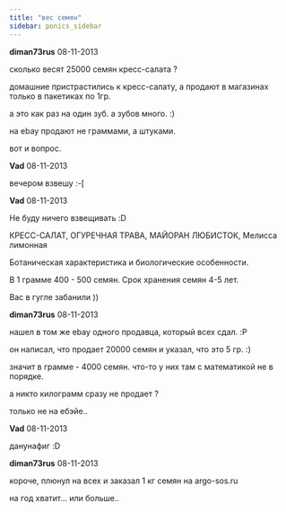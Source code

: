 ```yaml
---
title: "вес семян"
sidebar: ponics_sidebar
---
```


**diman73rus** 08-11-2013

сколько весят 25000 семян кресс-салата ?

домашние пристрастились к кресс-салату, а продают в магазинах только в пакетиках по 1гр.

а это как раз на один зуб. а зубов много. :)

на ebay продают не граммами, а штуками.

вот и вопрос.


**Vad** 08-11-2013

вечером взвешу :-[


**Vad** 08-11-2013

Не буду ничего взвещивать :D

КРЕСС-САЛАТ, ОГУРЕЧНАЯ ТРАВА, МАЙОРАН ЛЮБИСТОК, Мелисса лимонная 

Ботаническая характеристика и биологические особенности.

В 1 грамме 400 - 500 семян. Срок хранения семян 4-5 лет.

Вас в гугле забанили ))


**diman73rus** 08-11-2013

нашел в том же ebay одного продавца, который всех сдал. :P

он написал, что продает 20000 семян и указал, что это 5 гр. :)

значит в грамме - 4000 семян. что-то у них там с математикой не в порядке.

а никто килограмм сразу не продает ?

только не на ебэйе..


**Vad** 08-11-2013

данунафиг :D


**diman73rus** 08-11-2013

короче, плюнул на всех и заказал 1 кг семян на argo-sos.ru

на год хватит... или больше..


